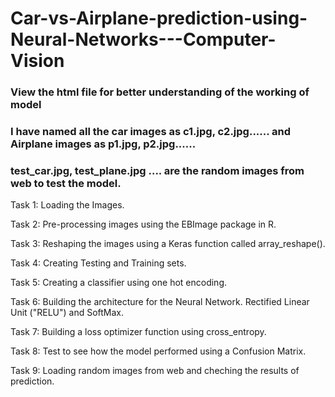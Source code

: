 # Car-vs-Airplane-prediction-using-Neural-Networks---Computer-Vision

### View the html file for better understanding of the working of model
### I have named all the car images as c1.jpg, c2.jpg...... and Airplane images as p1.jpg, p2.jpg......
### test_car.jpg, test_plane.jpg .... are the random images from web to test the model.

Task 1: Loading the Images.

Task 2: Pre-processing images using the EBImage package in R.

Task 3: Reshaping the images using a Keras function called array_reshape().

Task 4: Creating Testing and Training sets.

Task 5: Creating a classifier using one hot encoding.

Task 6: Building the architecture for the Neural Network. Rectified Linear Unit ("RELU") and SoftMax.

Task 7: Building a loss optimizer function using cross_entropy.

Task 8: Test to see how the model performed using a Confusion Matrix.

Task 9: Loading random images from web and cheching the results of prediction.
